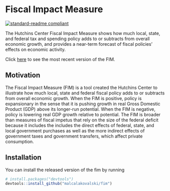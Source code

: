 
# Fiscal Impact Measure

[![standard-readme
compliant](https://img.shields.io/badge/readme%20style-standard-brightgreen.svg?style=flat-square)](https://github.com/RichardLitt/standard-readme)

<!-- badges: end -->

The Hutchins Center Fiscal Impact Measure shows how much local, state,
and federal tax and spending policy adds to or subtracts from overall
economic growth, and provides a near-term forecast of fiscal policies’
effects on economic activity.

Click
[here](https://www.brookings.edu/interactives/hutchins-center-fiscal-impact-measure/)
to see the most recent version of the FIM.

## Motivation

The Fiscal Impact Measure (FIM) is a tool created the Hutchins Center to
illustrate how much local, state and federal fiscal policy adds to or
subtracts from overall economic growth. When the FIM is positive, policy
is expansionary in the sense that it is pushing growth in real Gross
Domestic Product (GDP) above its longer-run potential. When the FIM is
negative, policy is lowering real GDP growth relative to potential. The
FIM is broader than measures of fiscal impetus that rely on the size of
the federal deficit because it includes the includes the direct effects
of federal, state, and local government purchases as well as the more
indirect effects of government taxes and government transfers, which
affect private consumption.

## Installation

You can install the released version of the fim by running

``` r
# install.packages("devtools")
devtools::install_github("malcalakovalski/fim")
```
